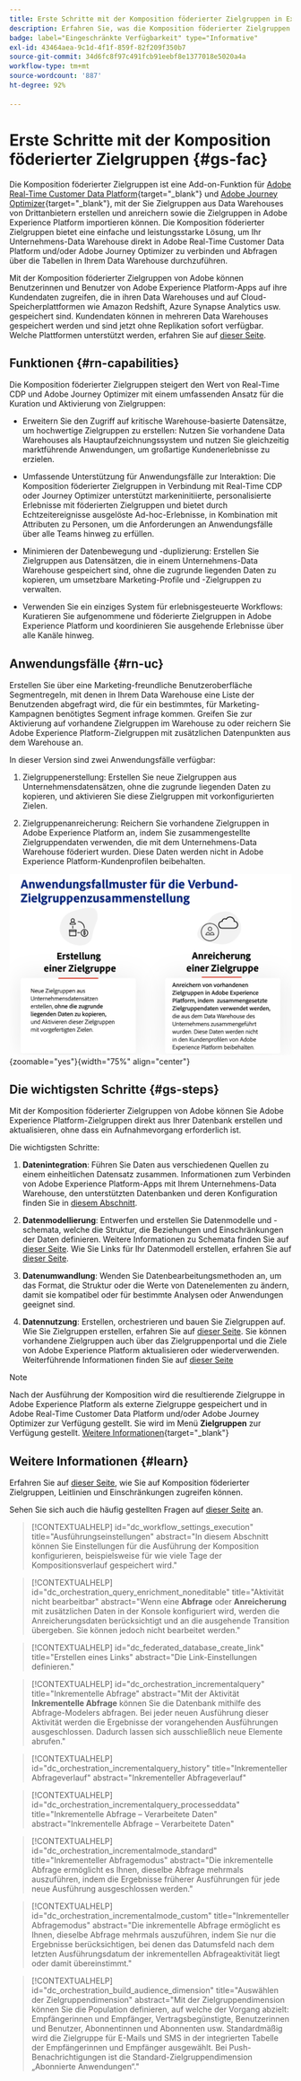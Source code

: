 ```yaml
---
title: Erste Schritte mit der Komposition föderierter Zielgruppen in Experience Platform
description: Erfahren Sie, was die Komposition föderierter Zielgruppen ist und wie Sie diese in Adobe Experience Platform verwenden.
badge: label="Eingeschränkte Verfügbarkeit" type="Informative"
exl-id: 43464aea-9c1d-4f1f-859f-82f209f350b7
source-git-commit: 34d6fc8f97c491fcb91eebf8e1377018e5020a4a
workflow-type: tm+mt
source-wordcount: '887'
ht-degree: 92%

---
```


# Erste Schritte mit der Komposition föderierter Zielgruppen {#gs-fac}

Die Komposition föderierter Zielgruppen ist eine Add-on-Funktion für [Adobe Real-Time Customer Data Platform](https://experienceleague.adobe.com/de/docs/experience-platform/segmentation/home){target="_blank"} und [Adobe Journey Optimizer](https://experienceleague.adobe.com/de/docs/journey-optimizer/using/ajo-home){target="_blank"}, mit der Sie Zielgruppen aus Data Warehouses von Drittanbietern erstellen und anreichern sowie die Zielgruppen in Adobe Experience Platform importieren können. Die Komposition föderierter Zielgruppen bietet eine einfache und leistungsstarke Lösung, um Ihr Unternehmens-Data Warehouse direkt in Adobe Real-Time Customer Data Platform und/oder Adobe Journey Optimizer zu verbinden und Abfragen über die Tabellen in Ihrem Data Warehouse durchzuführen.

Mit der Komposition föderierter Zielgruppen von Adobe können Benutzerinnen und Benutzer von Adobe Experience Platform-Apps auf ihre Kundendaten zugreifen, die in ihren Data Warehouses und auf Cloud-Speicherplattformen wie Amazon Redshift, Azure Synapse Analytics usw. gespeichert sind. Kundendaten können in mehreren Data Warehouses gespeichert werden und sind jetzt ohne Replikation sofort verfügbar. Welche Plattformen unterstützt werden, erfahren Sie auf [dieser Seite](../connections/federated-db.md#supported-db).

## Funktionen {#rn-capabilities}

Die Komposition föderierter Zielgruppen steigert den Wert von Real-Time CDP und Adobe Journey Optimizer mit einem umfassenden Ansatz für die Kuration und Aktivierung von Zielgruppen:

* Erweitern Sie den Zugriff auf kritische Warehouse-basierte Datensätze, um hochwertige Zielgruppen zu erstellen: Nutzen Sie vorhandene Data Warehouses als Hauptaufzeichnungssystem und nutzen Sie gleichzeitig marktführende Anwendungen, um großartige Kundenerlebnisse zu erzielen.

* Umfassende Unterstützung für Anwendungsfälle zur Interaktion: Die Komposition föderierter Zielgruppen in Verbindung mit Real-Time CDP oder Journey Optimizer unterstützt markeninitiierte, personalisierte Erlebnisse mit föderierten Zielgruppen und bietet durch Echtzeitereignisse ausgelöste Ad-hoc-Erlebnisse, in Kombination mit Attributen zu Personen, um die Anforderungen an Anwendungsfälle über alle Teams hinweg zu erfüllen.

* Minimieren der Datenbewegung und -duplizierung: Erstellen Sie Zielgruppen aus Datensätzen, die in einem Unternehmens-Data Warehouse gespeichert sind, ohne die zugrunde liegenden Daten zu kopieren, um umsetzbare Marketing-Profile und -Zielgruppen zu verwalten.

* Verwenden Sie ein einziges System für erlebnisgesteuerte Workflows: Kuratieren Sie aufgenommene und föderierte Zielgruppen in Adobe Experience Platform und koordinieren Sie ausgehende Erlebnisse über alle Kanäle hinweg.

## Anwendungsfälle {#rn-uc}

Erstellen Sie über eine Marketing-freundliche Benutzeroberfläche Segmentregeln, mit denen in Ihrem Data Warehouse eine Liste der Benutzenden abgefragt wird, die für ein bestimmtes, für Marketing-Kampagnen benötigtes Segment infrage kommen. Greifen Sie zur Aktivierung auf vorhandene Zielgruppen im Warehouse zu oder reichern Sie Adobe Experience Platform-Zielgruppen mit zusätzlichen Datenpunkten aus dem Warehouse an.

In dieser Version sind zwei Anwendungsfälle verfügbar:

1. Zielgruppenerstellung: Erstellen Sie neue Zielgruppen aus Unternehmensdatensätzen, ohne die zugrunde liegenden Daten zu kopieren, und aktivieren Sie diese Zielgruppen mit vorkonfigurierten Zielen.

1. Zielgruppenanreicherung: Reichern Sie vorhandene Zielgruppen in Adobe Experience Platform an, indem Sie zusammengestellte Zielgruppendaten verwenden, die mit dem Unternehmens-Data Warehouse föderiert wurden. Diese Daten werden nicht in Adobe Experience Platform-Kundenprofilen beibehalten.

![Diagramm](assets/fac-use-cases.png){zoomable="yes"}{width="75%" align="center"}

## Die wichtigsten Schritte {#gs-steps}

Mit der Komposition föderierter Zielgruppen von Adobe können Sie Adobe Experience Platform-Zielgruppen direkt aus Ihrer Datenbank erstellen und aktualisieren, ohne dass ein Aufnahmevorgang erforderlich ist.

<!--![diagram](assets/steps-diagram.png){zoomable="yes"}{width="85%" align="center"}-->

Die wichtigsten Schritte:

1. **Datenintegration**: Führen Sie Daten aus verschiedenen Quellen zu einem einheitlichen Datensatz zusammen. Informationen zum Verbinden von Adobe Experience Platform-Apps mit Ihrem Unternehmens-Data Warehouse, den unterstützten Datenbanken und deren Konfiguration finden Sie in [diesem Abschnitt](../connections/federated-db.md).

1. **Datenmodellierung**: Entwerfen und erstellen Sie Datenmodelle und -schemata, welche die Struktur, die Beziehungen und Einschränkungen der Daten definieren. Weitere Informationen zu Schemata finden Sie auf [dieser Seite](../customer/schemas.md). Wie Sie Links für Ihr Datenmodell erstellen, erfahren Sie auf [dieser Seite](../data-management/gs-models.md).

1. **Datenumwandlung**: Wenden Sie Datenbearbeitungsmethoden an, um das Format, die Struktur oder die Werte von Datenelementen zu ändern, damit sie kompatibel oder für bestimmte Analysen oder Anwendungen geeignet sind.

1. **Datennutzung**: Erstellen, orchestrieren und bauen Sie Zielgruppen auf. Wie Sie Zielgruppen erstellen, erfahren Sie auf [dieser Seite](../compositions/gs-compositions.md). Sie können vorhandene Zielgruppen auch über das Zielgruppenportal und die Ziele von Adobe Experience Platform aktualisieren oder wiederverwenden. Weiterführende Informationen finden Sie auf [dieser Seite](../connections/destinations.md)

>[!NOTE]
>
>Nach der Ausführung der Komposition wird die resultierende Zielgruppe in Adobe Experience Platform als externe Zielgruppe gespeichert und in Adobe Real-Time Customer Data Platform und/oder Adobe Journey Optimizer zur Verfügung gestellt. Sie wird im Menü **Zielgruppen** zur Verfügung gestellt. [Weitere Informationen](https://experienceleague.adobe.com/de/docs/experience-platform/segmentation/ui/audience-portal){target="_blank"}

## Weitere Informationen {#learn}

<!-- Workflow + Workflow activities-->


Erfahren Sie auf [dieser Seite](access-prerequisites.md), wie Sie auf Komposition föderierter Zielgruppen, Leitlinien und Einschränkungen zugreifen können.

Sehen Sie sich auch die häufig gestellten Fragen auf [dieser Seite](faq.md) an.


>[!CONTEXTUALHELP]
>id="dc_workflow_settings_execution"
>title="Ausführungseinstellungen"
>abstract="In diesem Abschnitt können Sie Einstellungen für die Ausführung der Komposition konfigurieren, beispielsweise für wie viele Tage der Kompositionsverlauf gespeichert wird."

>[!CONTEXTUALHELP]
>id="dc_orchestration_query_enrichment_noneditable"
>title="Aktivität nicht bearbeitbar"
>abstract="Wenn eine **Abfrage** oder **Anreicherung** mit zusätzlichen Daten in der Konsole konfiguriert wird, werden die Anreicherungsdaten berücksichtigt und an die ausgehende Transition übergeben. Sie können jedoch nicht bearbeitet werden."

<!-- Create a link -->

>[!CONTEXTUALHELP]
>id="dc_federated_database_create_link"
>title="Erstellen eines Links"
>abstract="Die Link-Einstellungen definieren."


<!-- incremental query IDs -->

>[!CONTEXTUALHELP]
>id="dc_orchestration_incrementalquery"
>title="Inkrementelle Abfrage"
>abstract="Mit der Aktivität **Inkrementelle Abfrage** können Sie die Datenbank mithilfe des Abfrage-Modelers abfragen. Bei jeder neuen Ausführung dieser Aktivität werden die Ergebnisse der vorangehenden Ausführungen ausgeschlossen. Dadurch lassen sich ausschließlich neue Elemente abrufen."

>[!CONTEXTUALHELP]
>id="dc_orchestration_incrementalquery_history"
>title="Inkrementeller Abfrageverlauf"
>abstract="Inkrementeller Abfrageverlauf"

>[!CONTEXTUALHELP]
>id="dc_orchestration_incrementalquery_processeddata"
>title="Inkrementelle Abfrage – Verarbeitete Daten"
>abstract="Inkrementelle Abfrage – Verarbeitete Daten"

>[!CONTEXTUALHELP]
>id="dc_orchestration_incrementalmode_standard"
>title="Inkrementeller Abfragemodus"
>abstract="Die inkrementelle Abfrage ermöglicht es Ihnen, dieselbe Abfrage mehrmals auszuführen, indem die Ergebnisse früherer Ausführungen für jede neue Ausführung ausgeschlossen werden."

>[!CONTEXTUALHELP]
>id="dc_orchestration_incrementalmode_custom"
>title="Inkrementeller Abfragemodus"
>abstract="Die inkrementelle Abfrage ermöglicht es Ihnen, dieselbe Abfrage mehrmals auszuführen, indem Sie nur die Ergebnisse berücksichtigen, bei denen das Datumsfeld nach dem letzten Ausführungsdatum der inkrementellen Abfrageaktivität liegt oder damit übereinstimmt."

>[!CONTEXTUALHELP]
>id="dc_orchestration_build_audience_dimension"
>title="Auswählen der Zielgruppendimension"
>abstract="Mit der Zielgruppendimension können Sie die Population definieren, auf welche der Vorgang abzielt: Empfängerinnen und Empfänger, Vertragsbegünstigte, Benutzerinnen und Benutzer, Abonnentinnen und Abonnenten usw. Standardmäßig wird die Zielgruppe für E-Mails und SMS in der integrierten Tabelle der Empfängerinnen und Empfänger ausgewählt. Bei Push-Benachrichtigungen ist die Standard-Zielgruppendimension „Abonnierte Anwendungen“."
